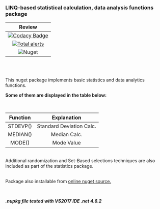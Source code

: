 ### LINQ-based statistical calculation, data analysis functions package

|  Review  |
|:------------:|
[![Codacy Badge](https://app.codacy.com/project/badge/Grade/0ee67475c8df4295bea124f199615af1)](https://www.codacy.com/gh/chrdek/LinqDataCalc/dashboard?utm_source=github.com&amp;utm_medium=referral&amp;utm_content=chrdek/LinqDataCalc&amp;utm_campaign=Badge_Grade) |
| [![Total alerts](https://img.shields.io/lgtm/alerts/g/chrdek/LinqDataCalc.svg?logo=lgtm&logoWidth=18)](https://lgtm.com/projects/g/chrdek/LinqDataCalc/alerts/) |
| ![Nuget](https://img.shields.io/nuget/dt/LinqDataCalc?logo=nuget) |

&nbsp;&nbsp;&nbsp;&nbsp;&nbsp;&nbsp;&nbsp;&nbsp;&nbsp;&nbsp;&nbsp;&nbsp;&nbsp;&nbsp;&nbsp;&nbsp;&nbsp;&nbsp;&nbsp;&nbsp;&nbsp;&nbsp;&nbsp;&nbsp;&nbsp;&nbsp;&nbsp;&nbsp;&nbsp;&nbsp;

<br/>
This nuget package implements basic statistics and data analytics functions. 

__Some of them are displayed in the table below:__
<br/>

<br/>

|  Function  |  Explanation  |
|:------------:|:------------:|
|  STDEVP()    | Standard Deviation Calc.             |
|  MEDIAN()    | Median Calc.              |
|  MODE()      | Mode Value             |

<br/>
Additional randomization and Set-Based selections techniques are also included as part of the statistics package.
<br/>
<br/>

Package also installable from [online nuget source.](https://www.nuget.org/packages/LinqDataCalc/)

<br/>

___.nupkg file tested with VS2017 IDE .net 4.6.2___